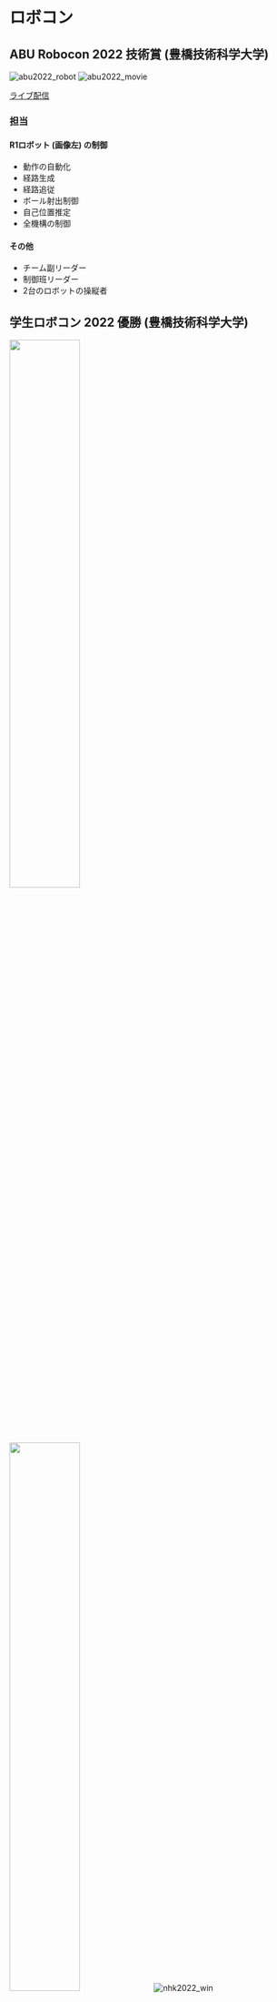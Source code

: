 # ロボコン
## ABU Robocon 2022 技術賞 (豊橋技術科学大学)
![abu2022_robot](images/IMG_9556.JPG)
![abu2022_movie](images/IMG_2958.gif)

[ライブ配信](https://www.youtube.com/watch?v=GEz8ktGMHKE&ab_channel=ROBOCONOfficial%5Brobotcontest%5D)

### 担当
#### R1ロボット (画像左) の制御
* 動作の自動化
* 経路生成
* 経路追従
* ボール射出制御
* 自己位置推定
* 全機構の制御

#### その他
* チーム副リーダー
* 制御班リーダー
* 2台のロボットの操縦者


## 学生ロボコン 2022 優勝 (豊橋技術科学大学)
<img src="images/IMG_9271.JPG" width="49.7%"> <img src="images/IMG_9269.JPG" width="49.7%">
![nhk2022_win](images/IMG_9327.JPG)

[ライブ配信](https://www.youtube.com/watch?v=juYlfcXIgFk&ab_channel=ROBOCONOfficial%5Brobotcontest%5D)

### 担当
#### R1ロボット (画像左) の制御
* 動作の自動化
* 経路生成
* 経路追従
* ボール射出制御
* 照準制御
* 自己位置推定
* 全機構の制御

#### その他
* チーム副リーダー
* 制御班リーダー
* 2台のロボットの操縦者

## 東海地区交流ロボコン 2021 優勝 (豊橋技術科学大学 シン・夜に駆ける)
![tourobo_robot](images/IMG_8467.JPG)
![tourobo_win](images/tourobo2021.gif)

### 担当
#### ロボットの全制御
* 動作の自動化
* 経路生成
* 経路追従
* 自己位置推定

## RoboMaster 2019 Japan Winter Camp 準優勝 (Scramble)
![robomaster_winter_robot](images/IMG_6849.JPG)
![inf_turn](images/inf_turn.gif)

[ライブ配信](https://www.youtube.com/watch?v=zRlnwMaVExo&ab_channel=RoboMasterJapanCommunity)

### 担当
#### 3台のロボットの制御
* 足回り制御
* 砲塔制御
* 射出制御
* その他機構制御
* 操縦画面制御

## RoboMaster 2019 Japan Summer Camp 優勝 (Scramble)
![robomaster_summer_robot](images/IMG_6477.JPG)

[ライブ配信](https://www.youtube.com/watch?v=BjuciTLCysc&ab_channel=RoboMasterJapanCommunity)

### 担当
#### 2台のロボットの制御
* 足回り制御
* 砲塔制御
* 射出制御
* その他機構制御

## 高専ロボコン 2018 近畿地区大会 技術賞 (舞鶴高専)
<img src="images/IMG_5535.JPG" width="49.7%"> <img src="images/IMG_5537.JPG" width="49.7%">
<video controls src="https://movie-a.nhk.or.jp/sns/DfW/tg5nb92y.html" muted="false"></video>

[ライブ配信](https://www.youtube.com/watch?v=VNDaD8h3bwo&ab_channel=ROBOCONOfficial%5Brobotcontest%5D)
